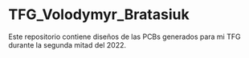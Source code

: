 # TFG_Volodymyr_Bratasiuk
Este repositorio contiene diseños de las PCBs generados para mi TFG durante la segunda mitad del 2022.
